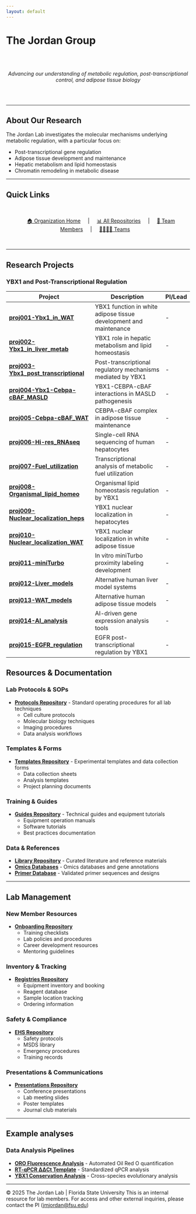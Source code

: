 ```yaml
---
layout: default
---
```


# The Jordan Group

<div style="text-align: center; padding: 2rem 0;">
  <p><em>Advancing our understanding of metabolic regulation, post-transcriptional control, and adipose tissue biology</em></p>
</div>

---

## About Our Research

The Jordan Lab investigates the molecular mechanisms underlying metabolic regulation, with a particular focus on:
- Post-transcriptional gene regulation
- Adipose tissue development and maintenance
- Hepatic metabolism and lipid homeostasis  
- Chromatin remodeling in metabolic disease

---

## Quick Links

<div style="text-align: center; padding: 2rem;">
  <a href="https://github.com/the-jordan-lab" style="margin: 0 1rem;">🏠 Organization Home</a> |
  <a href="https://github.com/orgs/the-jordan-lab/repositories" style="margin: 0 1rem;">📊 All Repositories</a> |
  <a href="https://github.com/orgs/the-jordan-lab/people" style="margin: 0 1rem;">👥 Team Members</a> |
  <a href="https://github.com/orgs/the-jordan-lab/teams" style="margin: 0 1rem;">👨‍👩‍👧‍👦 Teams</a>
</div>

---
## Research Projects

### YBX1 and Post-Transcriptional Regulation

| Project | Description | PI/Lead |
|---------|-------------|---------|
| [**proj001-Ybx1_in_WAT**](https://github.com/the-jordan-lab/proj001-Ybx1_in_WAT) | YBX1 function in white adipose tissue development and maintenance | - |
| [**proj002-Ybx1_in_liver_metab**](https://github.com/the-jordan-lab/proj002-Ybx1_in_liver_metab) | YBX1 role in hepatic metabolism and lipid homeostasis | - |
| [**proj003-Ybx1_post_transcriptional**](https://github.com/the-jordan-lab/proj003-Ybx1_post_transcriptional) | Post-transcriptional regulatory mechanisms mediated by YBX1 | - |
| [**proj004-Ybx1-Cebpa-cBAF_MASLD**](https://github.com/the-jordan-lab/proj004-Ybx1-Cebpa-cBAF_in_MASLD) | YBX1-CEBPA-cBAF interactions in MASLD pathogenesis | - |
| [**proj005-Cebpa-cBAF_WAT**](https://github.com/the-jordan-lab/proj005-Cebpa-cBAF_in_WAT_maintenance) | CEBPA-cBAF complex in adipose tissue maintenance | - |
| [**proj006-Hi-res_RNAseq**](https://github.com/the-jordan-lab/proj006-Hi-res_RNAseq_in_human_heps) | Single-cell RNA sequencing of human hepatocytes | - |
| [**proj007-Fuel_utilization**](https://github.com/the-jordan-lab/proj007-Hi-res_transcpt_analysis_of_fuel_utilization_in_cont_heps) | Transcriptional analysis of metabolic fuel utilization | - |
| [**proj008-Organismal_lipid_homeo**](https://github.com/the-jordan-lab/proj008-Organismal_lipid_homeo_by_Ybx1) | Organismal lipid homeostasis regulation by YBX1 | - |
| [**proj009-Nuclear_localization_heps**](https://github.com/the-jordan-lab/proj009-Nuclear_localization_of_YBX1_in_heps) | YBX1 nuclear localization in hepatocytes | - |
| [**proj010-Nuclear_localization_WAT**](https://github.com/the-jordan-lab/proj010-Nuclear_localization_of_YBX1_in_WAT) | YBX1 nuclear localization in white adipose tissue | - |
| [**proj011-miniTurbo**](https://github.com/the-jordan-lab/proj011-In_vitro_miniTurbo) | In vitro miniTurbo proximity labeling development | - |
| [**proj012-Liver_models**](https://github.com/the-jordan-lab/proj012-Develop_alt_human_liver_models) | Alternative human liver model systems | - |
| [**proj013-WAT_models**](https://github.com/the-jordan-lab/proj013-Develop_alt_human_WAT_models) | Alternative human adipose tissue models | - |
| [**proj014-AI_analysis**](https://github.com/the-jordan-lab/proj014-Agentic_analysis_of_gene_expression) | AI-driven gene expression analysis tools | - |
| [**proj015-EGFR_regulation**](https://github.com/the-jordan-lab/proj015-Post_transcript_reg_of_EGFR_by_Ybx1_in_heps) | EGFR post-transcriptional regulation by YBX1 | - |

## Resources & Documentation

### Lab Protocols & SOPs
- [**Protocols Repository**](https://github.com/the-jordan-lab/protocols) - Standard operating procedures for all lab techniques
  - Cell culture protocols
  - Molecular biology techniques
  - Imaging procedures
  - Data analysis workflows

### Templates & Forms
- [**Templates Repository**](https://github.com/the-jordan-lab/templates) - Experimental templates and data collection forms
  - Data collection sheets
  - Analysis templates
  - Project planning documents

### Training & Guides
- [**Guides Repository**](https://github.com/the-jordan-lab/guides) - Technical guides and equipment tutorials
  - Equipment operation manuals
  - Software tutorials
  - Best practices documentation

### Data & References
- [**Library Repository**](https://github.com/the-jordan-lab/library) - Curated literature and reference materials
- [**Omics Databases**](https://github.com/the-jordan-lab/omics-dbs) - Omics databases and gene annotations
- [**Primer Database**](https://github.com/the-jordan-lab/primers) - Validated primer sequences and designs

---

## Lab Management

### New Member Resources
- [**Onboarding Repository**](https://github.com/the-jordan-lab/onboarding) 
  - Training checklists
  - Lab policies and procedures
  - Career development resources
  - Mentoring guidelines

### Inventory & Tracking
- [**Registries Repository**](https://github.com/the-jordan-lab/registries)
  - Equipment inventory and booking
  - Reagent database
  - Sample location tracking
  - Ordering information

### Safety & Compliance
- [**EHS Repository**](https://github.com/the-jordan-lab/environmental_health_and_safety)
  - Safety protocols
  - MSDS library
  - Emergency procedures
  - Training records

### Presentations & Communications
- [**Presentations Repository**](https://github.com/the-jordan-lab/presentations)
  - Conference presentations
  - Lab meeting slides
  - Poster templates
  - Journal club materials

---

## Example analyses

### Data Analysis Pipelines
- [**ORO Fluorescence Analysis**](https://github.com/the-jordan-lab/proj002-Ybx1_in_liver_metab/tree/main/ca018_pparg_and_pparg_regulators_in_huh7_oapav6_glucose_bodipy-orflo) - Automated Oil Red O quantification
- [**RT-qPCR ΔΔCt Template**](https://github.com/the-jordan-lab/templates/tree/main/for-workflow-agent) - Standardized qPCR analysis
- [**YBX1 Conservation Analysis**](https://github.com/the-jordan-lab/proj001-Ybx1_in_WAT/tree/main/jj002-ybx1-conservation-analysis-main) - Cross-species evolutionary analysis

---


© 2025 The Jordan Lab | Florida State University
This is an internal resource for lab members. For access and other external inquiries, please contact the PI (jmjordan@fsu.edu)
